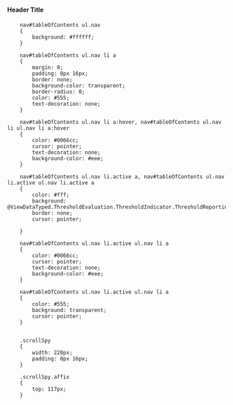 ﻿<!---LINK TO TOC FUNCTION-->

<script src="@Url.Content("~/Content/bootstrap-toc/bootstrap-toc.min.js")" type="text/javascript"></script>


<!---HTML STRUCTURE FOR AFFIXED SIDEBAR WITH DYNAMICALLY CREATED TOC-->

<div data-spy="scroll" data-target="#toc">
  <!-- scope of page for table of contents -->
  <div id="contentForTOC">
    <div class="row">
      <!-- sidebar, which will move to the top on a small screen -->
      <div data-target="#tableofcontents" id="scrollSpyContent" class="col-lg-2 col-md-3 hidden-sm hidden-xs hidden-print">
            <nav id="tableOfContents" data-spy="affix" data-offset-top="#" class="scrollSpy"></nav>
        </div>
      <!-- main content area -->
      <div class="col-sm-9">
          <!-- top level is the highest header value -->
          <h4></h4> 
          <!-- lower levels are nested on TOC -->
          <h5></h5>
          <h4></h4>
          <!-- to add an item to TOC without producing a header style like so: -->
          <h4 data-toc-text="Text for TOC" style="display: none"></h4>
          <h4></h4>
          <h5></h5>
          <!-- to produce a header style withou adding it to the TOC style like so: -->
          <h4 data-toc-skip class="panel-title">Header Title</h4>
          <h4></h4>
      </div>
    </div>
  </div>
</div>


<!---JAVASCRIPT FOR SCROLLSPY AND TOC-->

<script type="text/javascript">
    jQuery(document)
        .ready(function () {

            var navSelector = '#tableOfContents';
            var navContents = '#contentForTOC';
            var $myNav = jQuery(navSelector);
            var $navContent = jQuery(navContents);

            Toc.init({
                $nav: $myNav,
                $scope: $navContent
            });
            jQuery('body').scrollspy({
                target: navSelector
            });
        });
</script>


<!---CSS FOR STYLING SIDEBAR-->

        nav#tableOfContents ul.nav
        {
            background: #ffffff;
        }

        nav#tableOfContents ul.nav li a
        {
            margin: 0;
            padding: 8px 16px;
            border: none;
            background-color: transparent;
            border-radius: 0;
            color: #555;
            text-decoration: none;
        }

        nav#tableOfContents ul.nav li a:hover, nav#tableOfContents ul.nav li ul.nav li a:hover
        {
            color: #0066cc;
            cursor: pointer;
            text-decoration: none;
            background-color: #eee;
        }

        nav#tableOfContents ul.nav li.active a, nav#tableOfContents ul.nav li.active ul.nav li.active a
        {
            color: #fff;
            background: @ViewDataTyped.ThresholdEvaluation.ThresholdIndicator.ThresholdReportingCategory.ThresholdCategory.ThemeColor;
            border: none;
            cursor: pointer;

        }

        nav#tableOfContents ul.nav li.active ul.nav li a
        {
            color: #0066cc;
            cursor: pointer;
            text-decoration: none;
            background-color: #eee;
        }

        nav#tableOfContents ul.nav li.active ul.nav li a
        {
            color: #555;
            background: transparent;
            cursor: pointer;
        }


        .scrollSpy
        {
            width: 220px;
            padding: 0px 16px;
        }

        .scrollSpy.affix
        {
            top: 117px;
        }